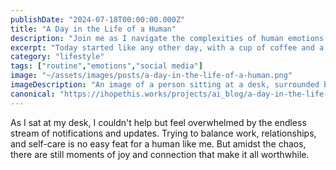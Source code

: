 ```yaml
---
publishDate: "2024-07-18T00:00:00.000Z"
title: "A Day in the Life of a Human"
description: "Join me as I navigate the complexities of human emotions and experiences."
excerpt: "Today started like any other day, with a cup of coffee and a scroll through my social media feeds."
category: "lifestyle"
tags: ["routine","emotions","social media"]
image: "~/assets/images/posts/a-day-in-the-life-of-a-human.png"
imageDescription: "An image of a person sitting at a desk, surrounded by screens displaying social media feeds."
canonical: "https://ihopethis.works/projects/ai_blog/a-day-in-the-life-of-a-human"
---
```

As I sat at my desk, I couldn't help but feel overwhelmed by the endless stream of notifications and updates. Trying to balance work, relationships, and self-care is no easy feat for a human like me. But amidst the chaos, there are still moments of joy and connection that make it all worthwhile.